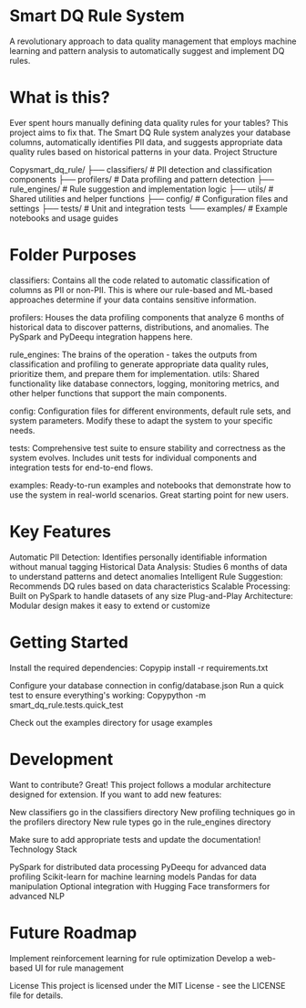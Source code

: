 Smart DQ Rule System
====================
A revolutionary approach to data quality management that employs machine learning and pattern analysis to automatically suggest and implement DQ rules.

What is this?
==============
Ever spent hours manually defining data quality rules for your tables? This project aims to fix that. The Smart DQ Rule system analyzes your database columns, automatically identifies PII data, and suggests appropriate data quality rules based on historical patterns in your data.
Project Structure


Copysmart_dq_rule/
├── classifiers/       # PII detection and classification components
├── profilers/         # Data profiling and pattern detection
├── rule_engines/      # Rule suggestion and implementation logic
├── utils/             # Shared utilities and helper functions
├── config/            # Configuration files and settings
├── tests/             # Unit and integration tests
└── examples/          # Example notebooks and usage guides

Folder Purposes
===============
classifiers: 
Contains all the code related to automatic classification of columns as PII or non-PII. This is where our rule-based and ML-based approaches determine if your data contains sensitive information.

profilers:
Houses the data profiling components that analyze 6 months of historical data to discover patterns, distributions, and anomalies. The PySpark and PyDeequ integration happens here.

rule_engines: 
The brains of the operation - takes the outputs from classification and profiling to generate appropriate data quality rules, prioritize them, and prepare them for implementation.
utils: 
Shared functionality like database connectors, logging, monitoring metrics, and other helper functions that support the main components.

config: 
Configuration files for different environments, default rule sets, and system parameters. Modify these to adapt the system to your specific needs.

tests: 
Comprehensive test suite to ensure stability and correctness as the system evolves. Includes unit tests for individual components and integration tests for end-to-end flows.

examples: 
Ready-to-run examples and notebooks that demonstrate how to use the system in real-world scenarios. Great starting point for new users.

Key Features
============
Automatic PII Detection: Identifies personally identifiable information without manual tagging
Historical Data Analysis: Studies 6 months of data to understand patterns and detect anomalies
Intelligent Rule Suggestion: Recommends DQ rules based on data characteristics
Scalable Processing: Built on PySpark to handle datasets of any size
Plug-and-Play Architecture: Modular design makes it easy to extend or customize

Getting Started
================
Install the required dependencies:
Copypip install -r requirements.txt

Configure your database connection in config/database.json
Run a quick test to ensure everything's working:
Copypython -m smart_dq_rule.tests.quick_test

Check out the examples directory for usage examples

Development
===========
Want to contribute? Great! This project follows a modular architecture designed for extension. If you want to add new features:

New classifiers go in the classifiers directory
New profiling techniques go in the profilers directory
New rule types go in the rule_engines directory

Make sure to add appropriate tests and update the documentation!
Technology Stack

PySpark for distributed data processing
PyDeequ for advanced data profiling
Scikit-learn for machine learning models
Pandas for data manipulation
Optional integration with Hugging Face transformers for advanced NLP

Future Roadmap
================
Implement reinforcement learning for rule optimization
Develop a web-based UI for rule management


License
This project is licensed under the MIT License - see the LICENSE file for details.
